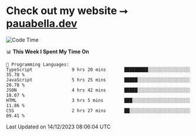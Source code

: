 # Check out my website ⭢ [pauabella.dev](https://pauabella.dev)

<!--START_SECTION:waka-->
![Code Time](http://img.shields.io/badge/Code%20Time-2%2C776%20hrs%2051%20mins-blue)

📊 **This Week I Spent My Time On** 

```text
💬 Programming Languages: 
TypeScript               9 hrs 20 mins       █████████░░░░░░░░░░░░░░░░   35.78 % 
JavaScript               5 hrs 25 mins       █████░░░░░░░░░░░░░░░░░░░░   20.78 % 
JSON                     4 hrs 42 mins       █████░░░░░░░░░░░░░░░░░░░░   18.07 % 
HTML                     3 hrs 5 mins        ███░░░░░░░░░░░░░░░░░░░░░░   11.86 % 
CSS                      2 hrs 27 mins       ██░░░░░░░░░░░░░░░░░░░░░░░   09.41 % 
```


 Last Updated on 14/12/2023 08:06:04 UTC
<!--END_SECTION:waka-->
